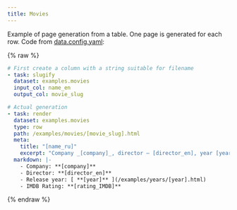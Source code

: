 ```yaml
---
title: Movies
---
```


Example of page generation from a table. One page is generated for each row. Code from [data.config.yaml](/+doc:data_config_en):

{% raw %}
```yaml
# First create a column with a string suitable for filename
- task: slugify
  dataset: examples.movies
  input_col: name_en
  output_col: movie_slug

# Actual generation
- task: render
  dataset: examples.movies
  type: row
  path: /examples/movies/[movie_slug].html
  meta:
    title: "[name_ru]"
    excerpt: "Company _[company]_, director — [director_en], year [year]."
  markdown: |-
    - Company: **[company]**
    - Director: **[director_en]**
    - Release year: [ **[year]** ](/examples/years/[year].html)
    - IMDB Rating: **[rating_IMDB]**
```

{% endraw %}
